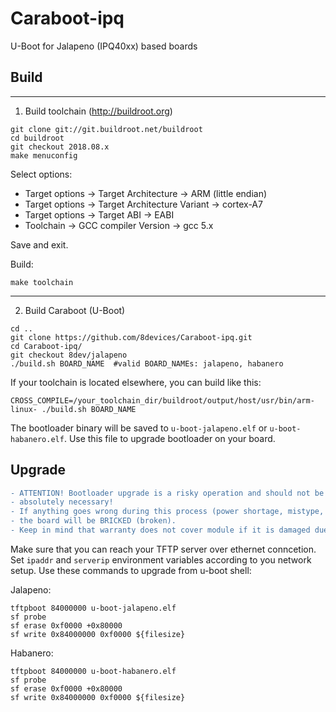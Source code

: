 Caraboot-ipq
========

U-Boot for Jalapeno (IPQ40xx) based boards


Build
-------

----
1) Build toolchain (http://buildroot.org)

```
git clone git://git.buildroot.net/buildroot
cd buildroot
git checkout 2018.08.x
make menuconfig
```
Select options:
* Target options -> Target Architecture -> ARM (little endian)
* Target options -> Target Architecture Variant -> cortex-A7
* Target options -> Target ABI -> EABI
* Toolchain -> GCC compiler Version -> gcc 5.x

Save and exit.

Build:
```
make toolchain
```
----
2) Build Caraboot (U-Boot)

```
cd ..
git clone https://github.com/8devices/Caraboot-ipq.git
cd Caraboot-ipq/
git checkout 8dev/jalapeno
./build.sh BOARD_NAME  #valid BOARD_NAMEs: jalapeno, habanero
```

If your toolchain is located elsewhere, you can build like this:
```
CROSS_COMPILE=/your_toolchain_dir/buildroot/output/host/usr/bin/arm-linux- ./build.sh BOARD_NAME
```


The bootloader binary will be saved to ```u-boot-jalapeno.elf``` or ```u-boot-habanero.elf```. Use this file to upgrade bootloader on your board.

Upgrade
-------

```diff
- ATTENTION! Bootloader upgrade is a risky operation and should not be performed unless
- absolutely necessary!
- If anything goes wrong during this process (power shortage, mistype, bad compile etc.)
- the board will be BRICKED (broken).
- Keep in mind that warranty does not cover module if it is damaged due to user's fault.
```

Make sure that you can reach your TFTP server over ethernet conncetion. Set `ipaddr` and `serverip` environment variables according to you network setup.
Use these commands to upgrade from u-boot shell:

Jalapeno:
```
tftpboot 84000000 u-boot-jalapeno.elf
sf probe
sf erase 0xf0000 +0x80000
sf write 0x84000000 0xf0000 ${filesize}
```
Habanero:
```
tftpboot 84000000 u-boot-habanero.elf
sf probe
sf erase 0xf0000 +0x80000
sf write 0x84000000 0xf0000 ${filesize}
```
